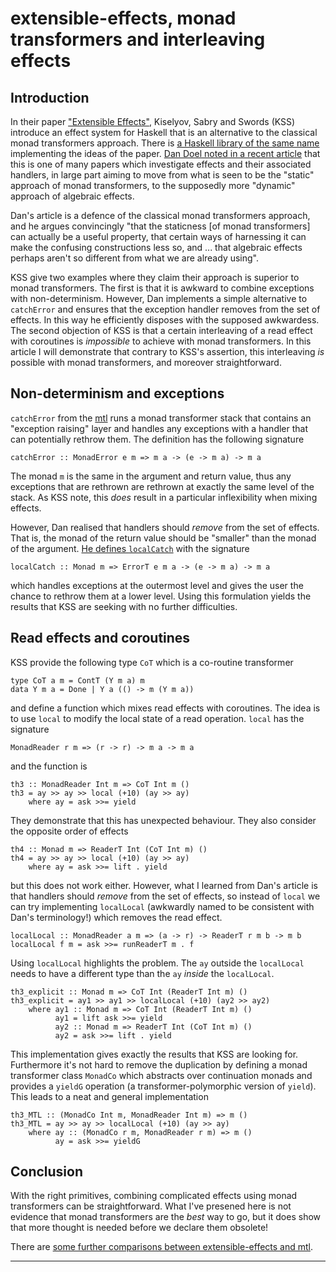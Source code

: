 # extensible-effects, monad transformers and interleaving effects

## Introduction

In their paper ["Extensible
Effects"](http://okmij.org/ftp/Haskell/extensible/index.html),
Kiselyov, Sabry and Swords (KSS) introduce an effect system for
Haskell that is an alternative to the classical monad transformers
approach.  There is [a Haskell library of the same
name](http://hackage.haskell.org/package/extensible-effects)
implementing the ideas of the paper.  [Dan Doel noted in a recent
article](https://www.fpcomplete.com/user/dolio/monad-transformers-and-static-effect-scoping)
that this is one of many papers which investigate effects and their
associated handlers, in large part aiming to move from what is seen to
be the "static" approach of monad transformers, to the supposedly more
"dynamic" approach of algebraic effects.

Dan's article is a defence of the classical monad transformers
approach, and he argues convincingly "that the staticness [of monad
transformers] can actually be a useful property, that certain ways of
harnessing it can make the confusing constructions less so, and
... that algebraic effects perhaps aren't so different from what we
are already using".

KSS give two examples where they claim their approach is superior to
monad transformers.  The first is that it is awkward to combine
exceptions with non-determinism.  However, Dan implements a simple
alternative to `catchError` and ensures that the exception handler
removes from the set of effects.  In this way he efficiently disposes
with the supposed awkwardess.  The second objection of KSS is that a
certain interleaving of a read effect with coroutines is *impossible*
to achieve with monad transformers.  In this article I will
demonstrate that contrary to KSS's assertion, this interleaving *is*
possible with monad transformers, and moreover straightforward.

## Non-determinism and exceptions

`catchError` from the [mtl](http://hackage.haskell.org/package/mtl)
runs a monad transformer stack that contains an "exception raising"
layer and handles any exceptions with a handler that can potentially
rethrow them.  The definition has the following signature

    catchError :: MonadError e m => m a -> (e -> m a) -> m a

The monad `m` is the same in the argument and return value, thus any
exceptions that are rethrown are rethrown at exactly the same level of
the stack.  As KSS note, this *does* result in a particular
inflexibility when mixing effects.

However, Dan realised that handlers should *remove* from the set of
effects.  That is, the monad of the return value should be "smaller"
than the monad of the argument.  [He defines
`localCatch`](https://www.fpcomplete.com/user/dolio/monad-transformers-and-static-effect-scoping#throw-catch-confusion)
with the signature

    localCatch :: Monad m => ErrorT e m a -> (e -> m a) -> m a

which handles exceptions at the outermost level and gives the user the
chance to rethrow them at a lower level.  Using this formulation
yields the results that KSS are seeking with no further difficulties.

## Read effects and coroutines

KSS provide the following type `CoT` which is a co-routine transformer

    type CoT a m = ContT (Y m a) m
    data Y m a = Done | Y a (() -> m (Y m a))

and define a function which mixes read effects with coroutines.  The
idea is to use `local` to modify the local state of a read operation.
`local` has the signature

    MonadReader r m => (r -> r) -> m a -> m a

and the function is

    th3 :: MonadReader Int m => CoT Int m ()
    th3 = ay >> ay >> local (+10) (ay >> ay)
        where ay = ask >>= yield

They demonstrate that this has unexpected behaviour.  They also
consider the opposite order of effects

    th4 :: Monad m => ReaderT Int (CoT Int m) ()
    th4 = ay >> ay >> local (+10) (ay >> ay)
        where ay = ask >>= lift . yield

but this does not work either.  However, what I learned from Dan's
article is that handlers should *remove* from the set of effects, so
instead of `local` we can try implementing `localLocal` (awkwardly
named to be consistent with Dan's terminology!) which removes the read
effect.

    localLocal :: MonadReader a m => (a -> r) -> ReaderT r m b -> m b
    localLocal f m = ask >>= runReaderT m . f


Using `localLocal` highlights the problem.  The `ay` outside the
`localLocal` needs to have a different type than the `ay` *inside* the
`localLocal`.

    th3_explicit :: Monad m => CoT Int (ReaderT Int m) ()
    th3_explicit = ay1 >> ay1 >> localLocal (+10) (ay2 >> ay2)
        where ay1 :: Monad m => CoT Int (ReaderT Int m) ()
              ay1 = lift ask >>= yield
              ay2 :: Monad m => ReaderT Int (CoT Int m) ()
              ay2 = ask >>= lift . yield

This implementation gives exactly the results that KSS are looking
for.  Furthermore it's not hard to remove the duplication by defining
a monad transformer class `MonadCo` which abstracts over continuation
monads and provides a `yieldG` operation (a transformer-polymorphic
version of `yield`).  This leads to a neat and general implementation

    th3_MTL :: (MonadCo Int m, MonadReader Int m) => m ()
    th3_MTL = ay >> ay >> localLocal (+10) (ay >> ay)
        where ay :: (MonadCo r m, MonadReader r m) => m ()
              ay = ask >>= yieldG

## Conclusion

With the right primitives, combining complicated effects using monad
transformers can be straightforward.  What I've presened here is not
evidence that monad transformers are the *best* way to go, but it does
show that more thought is needed before we declare them obsolete!

There are [some further comparisons between extensible-effects and
mtl](../extensible-effects-mtl/).

----
